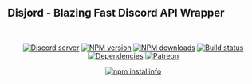 ## Disjord - Blazing Fast Discord API Wrapper

<div align="center">
  <br />
  <p>
    <a href="https://discord.gg/kKaj28GUMh"><img src="https://img.shields.io/discord/222078108977594368?color=7289da&logo=discord&logoColor=white" alt="Discord server" /></a>
    <a href="https://www.npmjs.com/package/disjord"><img src="https://img.shields.io/npm/v/disjord.svg?maxAge=3600" alt="NPM version" /></a>
    <a href="https://www.npmjs.com/package/disjord"><img src="https://img.shields.io/npm/dt/disjord.svg?maxAge=3600" alt="NPM downloads" /></a>
    <a href="https://github.com/R0bl0x10501050/disjord/actions"><img src="https://github.com/R0bl0x10501050/Disjord/actions/workflows/main.yml/badge.svg" alt="Build status" /></a>
    <a href="https://david-dm.org/R0bl0x10501050/disjord"><img src="https://img.shields.io/david/R0bl0x10501050/disjord.svg?maxAge=3600" alt="Dependencies" /></a>
    <a href="https://www.patreon.com/R0bl0x10501050"><img src="https://img.shields.io/badge/donate-patreon-F96854.svg" alt="Patreon" /></a>
  </p>
  <p>
    <a href="https://nodei.co/npm/disjord/"><img src="https://nodei.co/npm/disjord.png?downloads=true&stars=true" alt="npm installinfo" /></a>
  </p>
</div>